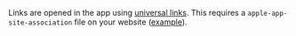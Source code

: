 Links are opened in the app using [universal links](https://developer.apple.com/documentation/xcode/supporting-associated-domains?language=objc). This requires a `apple-app-site-association` file on your website  ([example](https://github.com/bogdan-pechounov/realm-web-template/blob/c4f2781a2a1b3ea704f3291b11ab96a6b3292b1a/simple-sharing/public/.well-known/apple-app-site-association)).

